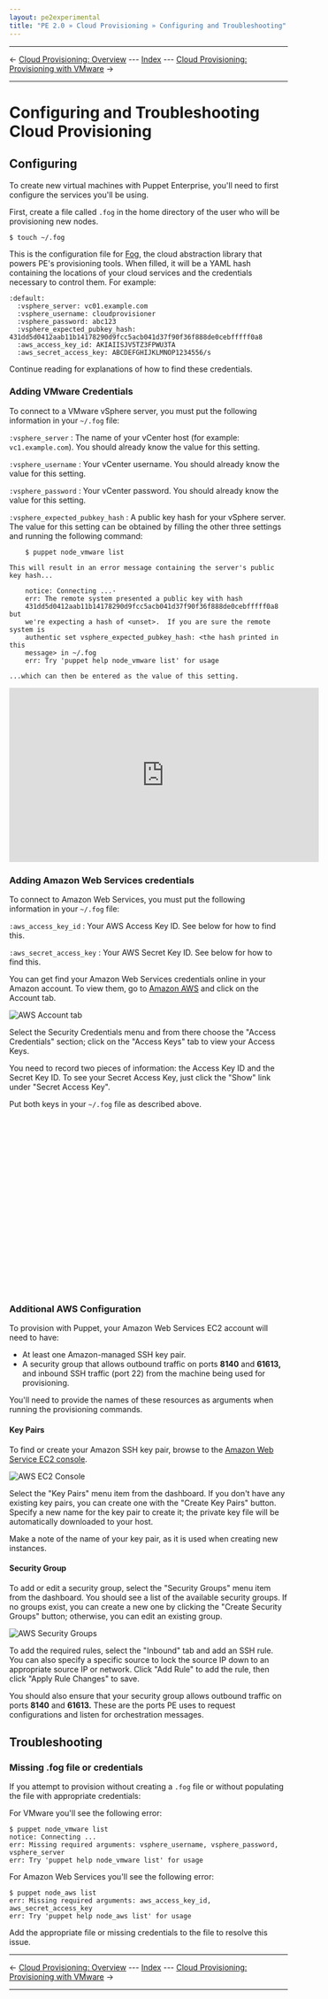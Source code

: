```yaml
---
layout: pe2experimental
title: "PE 2.0 » Cloud Provisioning » Configuring and Troubleshooting"
---
```


* * *

&larr; [Cloud Provisioning: Overview](./cloudprovisioner_overview.html) --- [Index](./) --- [Cloud Provisioning: Provisioning with VMware](./cloudprovisioner_vmware.html) &rarr;

* * *

Configuring and Troubleshooting Cloud Provisioning
=====

Configuring
-----------

To create new virtual machines with Puppet Enterprise, you'll need to first configure the services you'll be using. 

First, create a file called `.fog` in the home directory of the user who will be provisioning new nodes.

    $ touch ~/.fog

This is the configuration file for [Fog](https://github.com/fog/fog), the cloud abstraction library that powers PE's provisioning tools. When filled, it will be a YAML hash containing the locations of your cloud services and the credentials necessary to control them. For example:

    :default:
      :vsphere_server: vc01.example.com
      :vsphere_username: cloudprovisioner
      :vsphere_password: abc123
      :vsphere_expected_pubkey_hash: 431dd5d0412aab11b14178290d9fcc5acb041d37f90f36f888de0cebfffff0a8
      :aws_access_key_id: AKIAIISJV5TZ3FPWU3TA
      :aws_secret_access_key: ABCDEFGHIJKLMNOP1234556/s

Continue reading for explanations of how to find these credentials.

### Adding VMware Credentials

To connect to a VMware vSphere server, you must put the following information in your `~/.fog` file:

`:vsphere_server`
: The name of your vCenter host (for example: `vc1.example.com`). You should already know the value for this setting.

`:vsphere_username`
: Your vCenter username. You should already know the value for this setting.

`:vsphere_password`
: Your vCenter password. You should already know the value for this setting.

`:vsphere_expected_pubkey_hash`
: A public key hash for your vSphere server. The value for this setting can be obtained by filling the other three settings and running the following command:

        $ puppet node_vmware list
    
    This will result in an error message containing the server's public key hash...

        notice: Connecting ...·
        err: The remote system presented a public key with hash
        431dd5d0412aab11b14178290d9fcc5acb041d37f90f36f888de0cebfffff0a8 but
        we're expecting a hash of <unset>.  If you are sure the remote system is
        authentic set vsphere_expected_pubkey_hash: <the hash printed in this
        message> in ~/.fog
        err: Try 'puppet help node_vmware list' for usage
    
    ...which can then be entered as the value of this setting.

<object width="560" height="315"><param name="movie"
value="http://www.youtube.com/v/06Er_8dHbOM?version=3&amp;hl=en_US"></param><param
name="allowFullScreen" value="true"></param><param
name="allowscriptaccess" value="always"></param><embed
src="http://www.youtube.com/v/06Er_8dHbOM?version=3&amp;hl=en_US"
type="application/x-shockwave-flash" width="560" height="315"
allowscriptaccess="always" allowfullscreen="true"></embed></object>

### Adding Amazon Web Services credentials

To connect to Amazon Web Services, you must put the following information in your `~/.fog` file:

`:aws_access_key_id`
: Your AWS Access Key ID. See below for how to find this.

`:aws_secret_access_key`
: Your AWS Secret Key ID. See below for how to find this.

You can get find your Amazon Web Services credentials online in your Amazon account. To view them, go to [Amazon AWS](http://aws.amazon.com) and click on the Account tab.

![AWS Account tab](./images/cloud/awsaccount.png)

Select the Security Credentials menu and from there choose the "Access Credentials"
section; click on the "Access Keys" tab to view your Access Keys.

You need to record two pieces of information: the Access Key ID and the Secret Key ID. To see your Secret Access Key, just click the "Show" link under "Secret Access Key". 

Put both keys in your `~/.fog` file as described above.

<object width="560" height="315"><param name="movie"
value="http://www.youtube.com/v/pc-LFM2-nwQ?version=3&amp;hl=en_US"></param><param
name="allowFullScreen" value="true"></param><param
name="allowscriptaccess" value="always"></param><embed
src="http://www.youtube.com/v/pc-LFM2-nwQ?version=3&amp;hl=en_US"
type="application/x-shockwave-flash" width="560" height="315"
allowscriptaccess="always" allowfullscreen="true"></embed></object>

### Additional AWS Configuration

To provision with Puppet, your Amazon Web Services EC2 account will need to have:

* At least one Amazon-managed SSH key pair.
* A security group that allows outbound traffic on ports **8140** and **61613,** and inbound SSH traffic (port 22) from the machine being used for provisioning.

You'll need to provide the names of these resources as arguments when running the provisioning commands.

#### Key Pairs

To find or create your Amazon SSH key pair, browse to the [Amazon Web Service
EC2 console](https://console.aws.amazon.com/ec2/).

![AWS EC2 Console](./images/cloud/ec2console.png)

Select the "Key Pairs" menu item from the dashboard. If you don't have any
existing key pairs, you can create one with the "Create Key Pairs" button.
Specify a new name for the key pair to create it; the private key
file will be automatically downloaded to your host. 

Make a note of the name of your key pair, as it is used when creating new instances.

#### Security Group

To add or edit a security group, select the "Security Groups" menu item
from the dashboard. You should see a list of the available security
groups.  If no groups exist, you can create a new one by clicking the
"Create Security Groups" button; otherwise, you can edit an existing group.

![AWS Security Groups](./images/cloud/awssecgroup.png)

To add the required rules, select the "Inbound" tab and add an SSH rule.
You can also specify a specific source to lock the source IP down to
an appropriate source IP or network.  Click "Add Rule" to add the rule,
then click "Apply Rule Changes" to save.

You should also ensure that your security group allows outbound traffic on ports **8140** and **61613.** These are the ports PE uses to request configurations and listen for orchestration messages.


Troubleshooting
---------------

### Missing .fog file or credentials

If you attempt to provision without creating a `.fog` file or without
populating the file with appropriate credentials:

For VMware you'll see the following error:

    $ puppet node_vmware list
    notice: Connecting ...
    err: Missing required arguments: vsphere_username, vsphere_password, vsphere_server
    err: Try 'puppet help node_vmware list' for usage

For Amazon Web Services you'll see the following error:

    $ puppet node_aws list
    err: Missing required arguments: aws_access_key_id,
    aws_secret_access_key
    err: Try 'puppet help node_aws list' for usage

Add the appropriate file or missing credentials to the file to resolve
this issue.

* * *

&larr; [Cloud Provisioning: Overview](./cloudprovisioner_overview.html) --- [Index](./) --- [Cloud Provisioning: Provisioning with VMware](./cloudprovisioner_vmware.html) &rarr;

* * *

